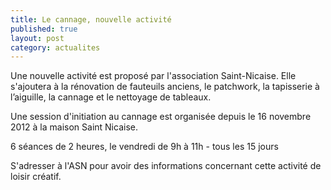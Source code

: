 ```yaml
---
title: Le cannage, nouvelle activité
published: true
layout: post
category: actualites
---
```


Une nouvelle activité est proposé par l'association Saint-Nicaise. Elle s'ajoutera à la rénovation de fauteuils anciens, le patchwork, la tapisserie à l’aiguille, la cannage et le nettoyage de tableaux.

Une session d'initiation au cannage est organisée depuis le 16 novembre 2012 à la maison Saint Nicaise.

6 séances de 2 heures, le vendredi de 9h à 11h - tous les 15 jours

S'adresser à l'ASN pour avoir des informations concernant cette activité de loisir créatif.
